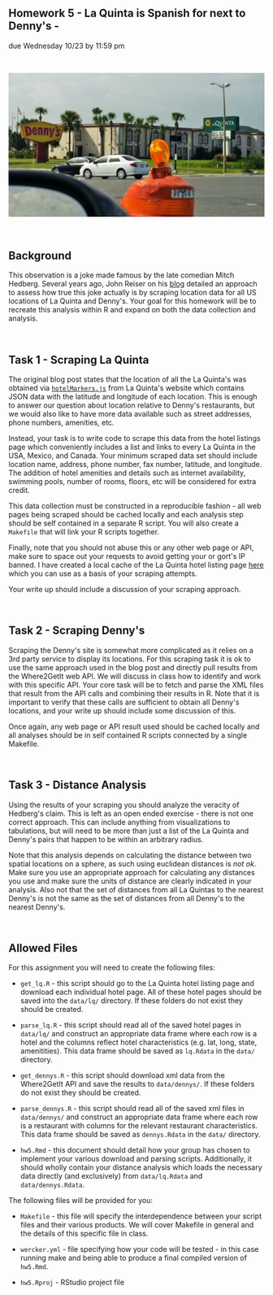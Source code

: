 Homework 5 - La Quinta is Spanish for next to Denny's - 
---
due Wednesday 10/23 by 11:59 pm

<br/>

![dennys next to la quinta](hedberg.jpg?raw=1)

<br/>

## Background

This observation is a joke made famous by the late comedian Mitch Hedberg. Several years ago, John Reiser on his [blog](http://njgeo.org/2014/01/30/mitch-hedberg-and-gis/) detailed an approach to assess how true this joke actually is by scraping location data for all US locations of La Quinta and Denny's. Your goal for this homework will be to recreate this analysis within R and expand on both the data collection and analysis.

<br/>

##  Task 1 - Scraping La Quinta

The original blog post states that the location of all the La Quinta's was obtained via [`hotelMarkers.js`](http://www.lq.com/lq/data/hotelMarkers.js) from La Quinta's website which contains JSON data with the latitude and longitude of each location. This is enough to answer our question about location relative to Denny's restaurants, but we would also like to have more data available such as street addresses, phone numbers, amenities, etc.

Instead, your task is to write code to scrape this data from the hotel listings page which conveniently includes a list and links to every La Quinta in the USA, Mexico, and Canada. Your minimum scraped data set should include location name, address, phone number, fax number, latitude, and longitude. The addition of hotel amenities and details such as internet availability, swimming pools, number of rooms, floors, etc will be considered for extra credit.

This data collection must be constructed in a reproducible fashion - all web pages being scraped should be cached locally and each analysis step should be self contained in a separate R script. You will also create a `Makefile` that will link your R scripts together. 

Finally, note that you should not abuse this or any other web page or API, make sure to space out your requests to avoid getting your or gort's IP banned. I have created a local cache of the La Quinta hotel listing page [here](http://www2.stat.duke.edu/~cr173/lq/www.lq.com/en/findandbook/hotel-listings.html) which you can use as a basis of your scraping attempts.

Your write up should include a discussion of your scraping approach.

<br/>

## Task 2 - Scraping Denny's

Scraping the Denny's site is somewhat more complicated as it relies on a 3rd party service to display its locations. For this scraping task it is ok to use the same approach used in the blog post and directly pull results from the Where2GetIt web API. We will discuss in class how to identify and work with this specific API. Your core task will be to fetch and parse the XML files that result from the API calls and combining their results in R. Note that it is important to verify that these calls are sufficient to obtain all Denny's locations, and your write up should include some discussion of this.

Once again, any web page or API result used should be cached locally and all analyses should be in self contained R scripts connected by a single Makefile.

<br/>

## Task 3 - Distance Analysis

Using the results of your scraping you should analyze the veracity of Hedberg's claim. This is left as an open ended exercise - there is not one correct approach. This can include anything from visualizations to tabulations, but will need to be more than just a list of the La Quinta and Denny's pairs that happen to be within an arbitrary radius.

Note that this analysis depends on calculating the distance between two spatial locations on a sphere, as such using euclidean distances is *not ok*. Make sure you use an appropriate approach for calculating any distances you use and make sure the units of distance are clearly indicated in your analysis. Also not that the set of distances from all La Quintas to the nearest Denny's is not the same as the set of distances from all Denny's to the nearest Denny's.

<br/>

## Allowed Files

For this assignment you will need to create the following files:

* `get_lq.R` - this script should go to the La Quinta hotel listing page and download each individual hotel page. All of these hotel pages should be saved into the `data/lq/` directory. If these folders do not exist they should be created.

* `parse_lq.R` - this script should read all of the saved hotel pages in `data/lq/` and construct an appropriate data frame where each row is a hotel and the columns reflect hotel characteristics (e.g. lat, long, state, amenitities). This data frame should be saved as `lq.Rdata` in the `data/` directory.

* `get_dennys.R` - this script should download xml data from the Where2GetIt API and save the results to `data/dennys/`. If these folders do not exist they should be created.

* `parse_dennys.R` - this script should read all of the saved xml files in `data/dennys/` and construct an appropriate data frame where each row is a restaurant with columns for the relevant restaurant characteristics. This data frame should be saved as `dennys.Rdata` in the `data/` directory.

* `hw5.Rmd` - this document should detail how your group has chosen to implement your various download and parsing scripts. Additionally, it should wholly contain your distance analysis which loads the necessary data directly (and exclusively) from `data/lq.Rdata` and `data/dennys.Rdata`.

The following files will be provided for you:

* `Makefile` - this file will specify the interdependence between your script files and their various products. We will cover Makefile in general and the details of this specific file in class.

* `wercker.yml` - file specifying how your code will be tested - in this case running make and being able to produce a final compiled version of `hw5.Rmd`.

* `hw5.Rproj` - RStudio project file

